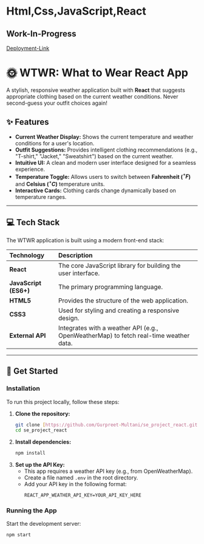 # Html,Css,JavaScript,React

## Work-In-Progress

[Deployment-Link](https://Gurpreet-Multani.github.io/se_project_react/)

# 🌞 WTWR: What to Wear React App

A stylish, responsive weather application built with **React** that suggests appropriate clothing based on the current weather conditions. Never second-guess your outfit choices again!

## ✨ Features

* **Current Weather Display:** Shows the current temperature and weather conditions for a user's location.
* **Outfit Suggestions:** Provides intelligent clothing recommendations (e.g., "T-shirt," "Jacket," "Sweatshirt") based on the current weather.
* **Intuitive UI:** A clean and modern user interface designed for a seamless experience.
* **Temperature Toggle:** Allows users to switch between **Fahrenheit ($^\circ F$)** and **Celsius ($^\circ C$)** temperature units.
* **Interactive Cards:** Clothing cards change dynamically based on temperature ranges.

---

## 💻 Tech Stack

The WTWR application is built using a modern front-end stack:

| Technology | Description |
| :--- | :--- |
| **React** | The core JavaScript library for building the user interface. |
| **JavaScript (ES6+)** | The primary programming language. |
| **HTML5** | Provides the structure of the web application. |
| **CSS3** | Used for styling and creating a responsive design. |
| **External API** | Integrates with a weather API (e.g., OpenWeatherMap) to fetch real-time weather data. |

---

## 🚀 Get Started

### **Installation**

To run this project locally, follow these steps:

1.  **Clone the repository:**
    ```bash
    git clone [https://github.com/Gurpreet-Multani/se_project_react.git](https://github.com/Gurpreet-Multani/se_project_react.git)
    cd se_project_react
    ```
2.  **Install dependencies:**
    ```bash
    npm install
    ```
3.  **Set up the API Key:**
    * This app requires a weather API key (e.g., from OpenWeatherMap).
    * Create a file named `.env` in the root directory.
    * Add your API key in the following format:
        ```env
        REACT_APP_WEATHER_API_KEY=YOUR_API_KEY_HERE
        ```

### **Running the App**

Start the development server:
```bash
npm start
